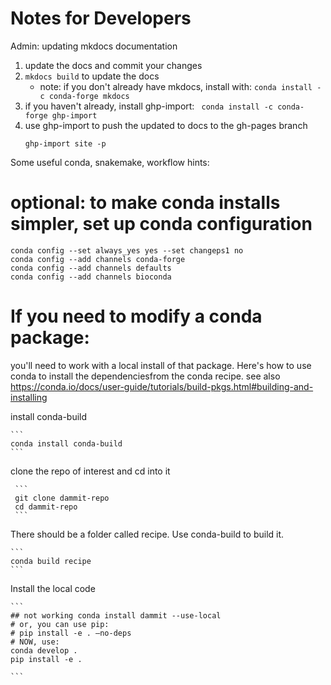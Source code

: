 # Notes for Developers

Admin: updating mkdocs documentation

1. update the docs and commit your changes
2. `mkdocs build` to update the docs
    * note: if you don't already have mkdocs, install with:
    `conda install -c conda-forge mkdocs`
3. if you haven't already, install ghp-import:
    ` conda install -c conda-forge ghp-import`
4. use ghp-import to push the updated to docs to the  gh-pages branch
    ```
    ghp-import site -p
    ```

Some useful conda, snakemake, workflow hints:

# optional: to make conda installs simpler, set up conda configuration
    conda config --set always_yes yes --set changeps1 no
    conda config --add channels conda-forge
    conda config --add channels defaults
    conda config --add channels bioconda

# If you need to modify a conda package:

 you'll need to work with a local install of that package. 
 Here's how to use conda to install the dependenciesfrom the conda recipe.
 see also https://conda.io/docs/user-guide/tutorials/build-pkgs.html#building-and-installing

 install conda-build  

    ```
    conda install conda-build
    ```

 clone the repo of interest and cd into it  
     
     ```
     git clone dammit-repo
     cd dammit-repo
     ```

 There should be a folder called recipe. 
 Use conda-build to build it.  
    
    ``` 
    conda build recipe
    ```

 Install the local code  
    
    ```
    ## not working conda install dammit --use-local
    # or, you can use pip:
    # pip install -e . —no-deps
    # NOW, use:
    conda develop .
    pip install -e .
    
    ```
